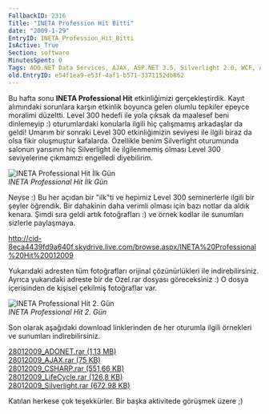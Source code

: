 ```yaml
---
FallbackID: 2316
Title: "INETA Profession Hit Bitti"
date: "2009-1-29"
EntryID: INETA_Profession_Hit_Bitti
IsActive: True
Section: software
MinutesSpent: 0
Tags: ADO.NET Data Services, AJAX, ASP.NET 3.5, Silverlight 2.0, WCF, ASP.NET
old.EntryID: e54f1ea9-e53f-4af1-b571-3371152db862
---
```

Bu hafta sonu **INETA Professional Hit** etkinliğimizi gerçekleştirdik.
Kayıt alımındaki sorunlara karşın etkinlik boyunca gelen olumlu tepkiler
epeyce moralimi düzeltti. Level 300 hedefi ile yola çıksak da maalesef
beni dinlemeyip :) oturumlardaki konularla ilgili hiç çalışmamış
arkadaşlar da geldi! Umarım bir sonraki Level 300 etkinliğimizin
seviyesi ile ilgili biraz da olsa fikir oluşmuştur kafalarda. Özellikle
benim Silverlight oturumunda salonun yarısının hiç Silverlight ile
ilgilenmemiş olması Level 300 seviyelerine çıkmamızı engelledi
diyebilirim.

![INETA Professional Hit İlk
Gün](media/INETA_Profession_Hit_Bitti/28012009_1.jpg)\
*INETA Professional Hit İlk Gün*

Neyse :) Bu her açıdan bir "ilk"ti ve hepimiz Level 300 seminerlerle
ilgili bir şeyler öğrendik. Bir dahakinin daha verimli olması için bazı
notlar da aldık kenara. Şimdi sıra geldi artık fotoğrafları :) ve örnek
kodlar ile sunumları sizlerle paylaşmaya.

<http://cid-8eca4439fd9a640f.skydrive.live.com/browse.aspx/INETA%20Professional%20Hit%20012009>

Yukarıdaki adresten tüm fotoğrafları orijinal çözünürlükleri ile
indirebilirsiniz. Ayrıca yukarıdaki adreste bir de Ozel.rar dosyası
göreceksiniz :) O dosya içerisinden de kişisel çekilmiş fotoğraflar var.

![INETA Professional Hit 2.
Gün](media/INETA_Profession_Hit_Bitti/28012009_2.jpg)\
*INETA Professional Hit 2. Gün*

Son olarak aşağıdaki download linklerinden de her oturumla ilgili
örnekleri ve sunumları indirebilirsiniz.

[28012009\_ADONET.rar (1,13
MB)](media/INETA_Profession_Hit_Bitti/28012009_ADONET.rar)\
[28012009\_AJAX.rar (75
KB)](media/INETA_Profession_Hit_Bitti/28012009_AJAX.rar)\
[28012009\_CSHARP.rar (551,66
KB)](media/INETA_Profession_Hit_Bitti/28012009_CSHARP.rar)\
[28012009\_LifeCycle.rar (126,8
KB)](media/INETA_Profession_Hit_Bitti/28012009_LifeCycle.rar)\
[28012009\_Silverlight.rar (672,98
KB)](media/INETA_Profession_Hit_Bitti/28012009_Silverlight.rar)

Katılan herkese çok teşekkürler. Bir başka aktivitede görüşmek üzere ;)


